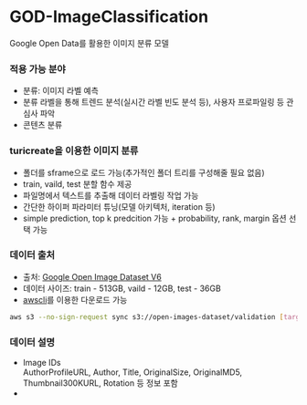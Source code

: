# GOD-ImageClassification
Google Open Data를 활용한 이미지 분류 모델

### 적용 가능 분야
- 분류: 이미지 라벨 예측
- 분류 라벨을 통해 트렌드 분석(실시간 라벨 빈도 분석 등), 사용자 프로파일링 등 관심사 파악
- 콘텐츠 분류

### turicreate을 이용한 이미지 분류
- 폴더를 sframe으로 로드 가능(추가적인 폴더 트리를 구성해줄 필요 없음)
- train, vaild, test 분할 함수 제공
- 파일명에서 텍스트를 추출해 데이터 라벨링 작업 가능
- 간단한 하이퍼 파라미터 튜닝(모델 아키텍처, iteration 등)
- simple prediction, top k predcition 가능 + probability, rank, margin 옵션 선택 가능

### 데이터 출처
- 출처: [Google Open Image Dataset V6](https://storage.googleapis.com/openimages/web/index.html)
- 데이터 사이즈: train - 513GB, vaild - 12GB, test - 36GB
- [awscli](https://aws.amazon.com/ko/cli/)를 이용한 다운로드 가능
```bash
aws s3 --no-sign-request sync s3://open-images-dataset/validation [target_dir/validation]
```

### 데이터 설명
- Image IDs<br>
  AuthorProfileURL, Author, Title, OriginalSize, OriginalMD5, Thumbnail300KURL, Rotation 등 정보 포함
- 
